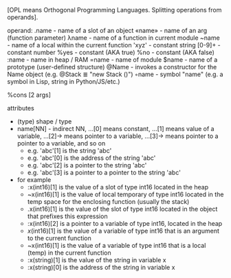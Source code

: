 [OPL  means Orthogonal Programming Languages.  Splitting operations from operands].

operand:
.name - name of a slot of an object
«name» - name of an arg (function parameter)
λname - name of a  function in current module
~name - name of a local within the current function
'xyz' - constant string
[0-9]+  - constant number
%yes - constant (AKA true)
%no - constant (AKA false)
:name - name in heap / RAM
=name - name of module
$name - name of a prototype (user-defined structure)
@Name - invokes a constructor for the Name object (e.g. @Stack ≣ "new Stack ()")
◦name - symbol "name" (e.g. a symbol in Lisp, string in Python/JS/etc.)

%cons [2 args]

attributes
- (type) shape / type
- name[NN] - indirect NN, ...[0] means constant, ...[1] means value of a variable, ...[2]-> means pointer to a variable, ...[3]-> means pointer to a pointer to a variable, and so on
	- e.g. 'abc'[1] is the string 'abc'
	- e.g. 'abc'[0] is the address of the string 'abc'
	- e.g. 'abc'[2] is a pointer to the string 'abc'
	- e.g. 'abc'[3] is a pointer to a pointer to the string 'abc'
- for example
	- :x(int16)[1] is the value of a slot of type int16 located in the heap
	- ~x(int16)[1] is the value of local temporary of type int16 located in the temp space for the enclosing function (usually the stack)
	- .x(int16)[1] is the value of the slot of type int16 located in the object that prefixes this expression
	- :x(int16)[2] is a pointer to a variable of type int16, located in the heap
	- *x*(int16)[1] is the value of a variable of type int16 that is an argument to the current function
	- ~x(int16)[1] is the value of a variable of type int16 that is a local (temp) in the current function
	- :x(string)[1] is the value of the string in variable x
	- :x(string)[0] is the address of the string in variable x